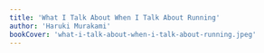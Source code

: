 ```yaml
---
title: 'What I Talk About When I Talk About Running'
author: 'Haruki Murakami'
bookCover: 'what-i-talk-about-when-i-talk-about-running.jpeg'
---
```

